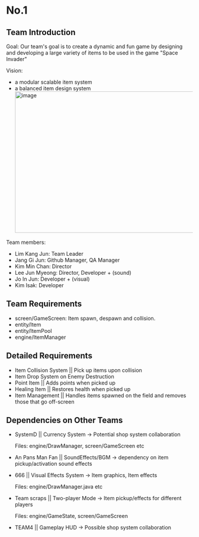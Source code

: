 # No.1
## Team Introduction
Goal: Our team's goal is to create a dynamic and fun game by designing and developing a large variety of items to be used in the game "Space Invader"

Vision:
- a modular scalable item system
- a balanced item design system
  <img width="844" height="381" alt="image" src="https://github.com/user-attachments/assets/3869472d-23bd-4ff1-9059-0e885ad2ceae" />

Team members:
- Lim Kang Jun: Team Leader
- Jang Gi Jun: Github Manager, QA Manager
- Kim Min Chan: Director
- Lee Jun Myeong: Director, Developer + (sound)
- Jo In Jun: Developer + (visual)
- Kim Isak: Developer
## Team Requirements
- screen/GameScreen: Item spawn, despawn and collision.
- entity/Item
- entity/ItemPool
- engine/ItemManager
## Detailed Requirements
- Item Collision System || Pick up items upon collision
- Item Drop System on Enemy Destruction
- Point Item || Adds points when picked up
- Healing Item || Restores health when picked up
- Item Management || Handles items spawned on the field and removes those that go off-screen
## Dependencies on Other Teams
- SystemD || Currency System  → Potential shop system collaboration

	Files: engine/DrawManager, screen/GameScreen etc

- An Pans Man Fan || SoundEffects/BGM → dependency on item pickup/activation sound effects

- 666 || Visual Effects System → Item graphics, Item effects

	Files: engine/DrawManager.java etc

- Team scraps || Two-player Mode → Item pickup/effects for different players

	Files: engine/GameState, screen/GameScreen

- TEAM4 || Gameplay HUD → Possible shop system collaboration
